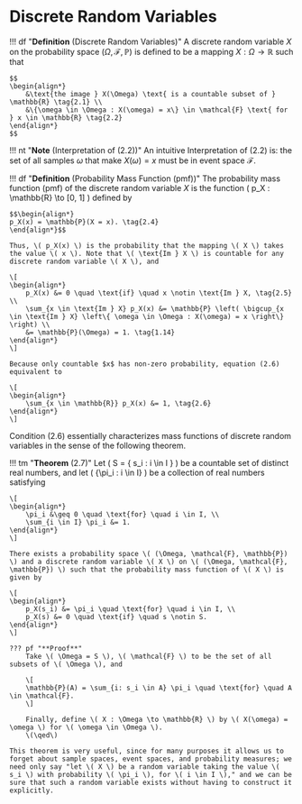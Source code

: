 # Discrete Random Variables
!!! df "**Definition** (Discrete Random Variables)"
    A discrete random variable $X$ on the probability space $(\Omega, \mathcal{F}, \mathbb{P})$ is defined to be a mapping $X: \Omega \rightarrow \mathbb{R}$ such that 
    
    $$
    \begin{align*}
        &\text{the image } X(\Omega) \text{ is a countable subset of } \mathbb{R} \tag{2.1} \\
        &\{\omega \in \Omega : X(\omega) = x\} \in \mathcal{F} \text{ for } x \in \mathbb{R} \tag{2.2} 
    \end{align*}
    $$

!!! nt "**Note** (Interpretation of (2.2))"
    An intuitive Interpretation of (2.2) is: the set of all samples $\omega$ that make $X(\omega) = x$ must be in event space $\mathcal{F}$.

!!! df "**Definition** (Probability Mass Function (pmf))"
    The probability mass function (pmf) of the discrete random variable $X$ is the function \( p_X : \mathbb{R} \to [0, 1] \) defined by 
    
    $$\begin{align*}
    p_X(x) = \mathbb{P}(X = x). \tag{2.4}
    \end{align*}$$

    Thus, \( p_X(x) \) is the probability that the mapping \( X \) takes the value \( x \). Note that \( \text{Im } X \) is countable for any discrete random variable \( X \), and

    \[
    \begin{align*}
        p_X(x) &= 0 \quad \text{if} \quad x \notin \text{Im } X, \tag{2.5} \\
        \sum_{x \in \text{Im } X} p_X(x) &= \mathbb{P} \left( \bigcup_{x \in \text{Im } X} \left\{ \omega \in \Omega : X(\omega) = x \right\} \right) \\
        &= \mathbb{P}(\Omega) = 1. \tag{1.14}
    \end{align*}
    \]

    Because only countable $x$ has non-zero probability, equation (2.6) equivalent to 

    \[
    \begin{align*}
        \sum_{x \in \mathbb{R}} p_X(x) &= 1, \tag{2.6}
    \end{align*}
    \]

Condition (2.6) essentially characterizes mass functions of discrete random variables in the sense of the following theorem.

!!! tm "**Theorem** (2.7)"
    Let \( S = \{ s_i : i \in I \} \) be a countable set of distinct real numbers, and let \( \{\pi_i : i \in I\} \) be a collection of real numbers satisfying

    \[
    \begin{align*}
        \pi_i &\geq 0 \quad \text{for} \quad i \in I, \\
        \sum_{i \in I} \pi_i &= 1.
    \end{align*}
    \]

    There exists a probability space \( (\Omega, \mathcal{F}, \mathbb{P}) \) and a discrete random variable \( X \) on \( (\Omega, \mathcal{F}, \mathbb{P}) \) such that the probability mass function of \( X \) is given by

    \[
    \begin{align*}
        p_X(s_i) &= \pi_i \quad \text{for} \quad i \in I, \\
        p_X(s) &= 0 \quad \text{if} \quad s \notin S.
    \end{align*}
    \]

    ??? pf "**Proof**"
        Take \( \Omega = S \), \( \mathcal{F} \) to be the set of all subsets of \( \Omega \), and

        \[
        \mathbb{P}(A) = \sum_{i: s_i \in A} \pi_i \quad \text{for} \quad A \in \mathcal{F}.
        \]

        Finally, define \( X : \Omega \to \mathbb{R} \) by \( X(\omega) = \omega \) for \( \omega \in \Omega \).
        \(\qed\)

    This theorem is very useful, since for many purposes it allows us to forget about sample spaces, event spaces, and probability measures; we need only say "let \( X \) be a random variable taking the value \( s_i \) with probability \( \pi_i \), for \( i \in I \)," and we can be sure that such a random variable exists without having to construct it explicitly.